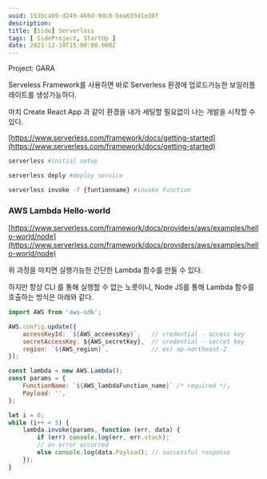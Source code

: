 ```yaml
---
uuid: 153bcab9-d249-466d-9dc8-bea655d1e38f
description: 
title: [Side] Serverless
tags: [ SideProject, StartUp ]
date: 2021-12-10T15:00:00.000Z
---
```






Project: GARA



Serveless Framework를 사용하면 바로 Serverless 환경에 업로드가능한 보일러플레이트를 생성가능하다.

마치 Create React App 과 같이 환경을 내가 세팅할 필요없이 나는 개발을 시작할 수 있다.

[https://www.serverless.com/framework/docs/getting-started](https://www.serverless.com/framework/docs/getting-started)

```bash
serverless #initial setup

serverless deply #deploy service

serverless invoke -f {funtionname} #invoke function
```

### AWS Lambda Hello-world

[https://www.serverless.com/framework/docs/providers/aws/examples/hello-world/node](https://www.serverless.com/framework/docs/providers/aws/examples/hello-world/node)

위 과정을 마치면 실행가능한 간단한 Lambda 함수를 만들 수 있다.

하지만 항상 CLI 를 통해 실행할 수 없는 노릇이니, Node JS를 통해 Lambda 함수를 호출하는 방식은 아래와 같다.

```jsx
import AWS from 'aws-sdk';

AWS.config.update({
    accessKeyId: `${AWS_acceessKey}`,   // credential - access key
    secretAccessKey: ${AWS_secretKey},  // credential - secret key
    region: `${AWS_region}`,            // ex) ap-northeast-2
});

const lambda = new AWS.Lambda();
const params = {
    FunctionName: `${AWS_lambdaFunction_name}` /* required */,
    Payload: '',
};

let i = 0;
while (i++ < 5) {
    lambda.invoke(params, function (err, data) {
        if (err) console.log(err, err.stack);
        // an error occurred
        else console.log(data.Payload); // successful response
    });
}
```